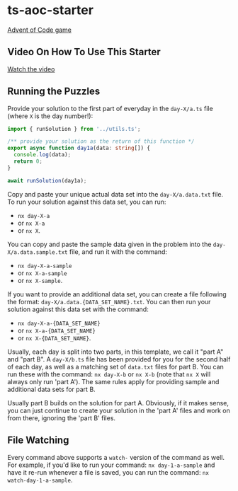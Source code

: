 # ts-aoc-starter

[Advent of Code game](https://adventofcode.com/2024)
## Video On How To Use This Starter

[Watch the video](https://www.youtube.com/watch?v=st6Yq-19bW8)

## Running the Puzzles

Provide your solution to the first part of everyday in the `day-X/a.ts` file (where `X` is the day number!):

```ts
import { runSolution } from '../utils.ts';

/** provide your solution as the return of this function */
export async function day1a(data: string[]) {
  console.log(data);
  return 0;
}

await runSolution(day1a);
```

Copy and paste your unique actual data set into the `day-X/a.data.txt` file. To run your solution against this data set, you can run:
- `nx day-X-a`
- or `nx X-a`
- or `nx X`.

You can copy and paste the sample data given in the problem into the `day-X/a.data.sample.txt` file, and run it with the command:
- `nx day-X-a-sample`
- or `nx X-a-sample` 
- or `nx X-sample`.

If you want to provide an additional data set, you can create a file following the format: `day-X/a.data.{DATA_SET_NAME}.txt`. You can then run your solution against this data set with the command:
- `nx day-X-a-{DATA_SET_NAME}`
- or `nx X-a-{DATA_SET_NAME}`
- or `nx X-{DATA_SET_NAME}`.

Usually, each day is split into two parts, in this template, we call it "part A" and "part B". A `day-X/b.ts` file has been provided for you for the second half of each day, as well as a matching set of `data.txt` files for part B. You can run these with the command: `nx day-X-b` or `nx X-b` (note that `nx X` will always only run 'part A'). The same rules apply for providing sample and additional data sets for part B.

Usually part B builds on the solution for part A. Obviously, if it makes sense, you can just continue to create your solution in the 'part A' files and work on from there, ignoring the 'part B' files.

## File Watching

Every command above supports a `watch-` version of the command as well. For example, if you'd like to run your command: `nx day-1-a-sample` and have it re-run whenever a file is saved, you can run the command: `nx watch-day-1-a-sample`.

